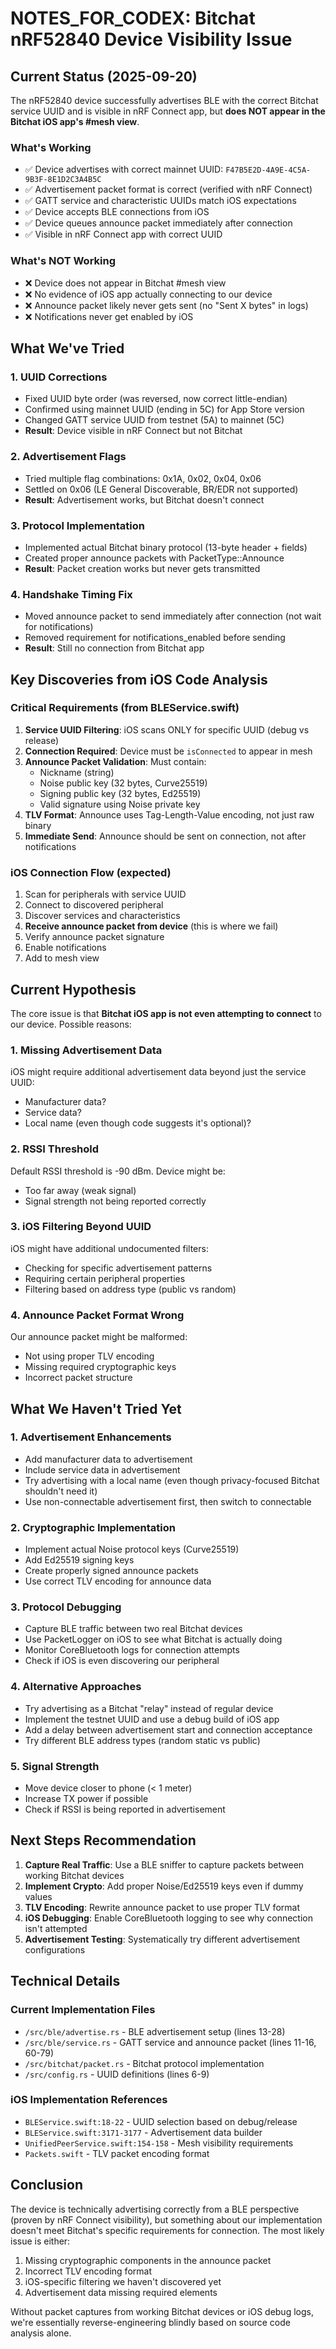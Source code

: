 # NOTES_FOR_CODEX: Bitchat nRF52840 Device Visibility Issue

## Current Status (2025-09-20)

The nRF52840 device successfully advertises BLE with the correct Bitchat service UUID and is visible in nRF Connect app, but **does NOT appear in the Bitchat iOS app's #mesh view**.

### What's Working
- ✅ Device advertises with correct mainnet UUID: `F47B5E2D-4A9E-4C5A-9B3F-8E1D2C3A4B5C`
- ✅ Advertisement packet format is correct (verified with nRF Connect)
- ✅ GATT service and characteristic UUIDs match iOS expectations
- ✅ Device accepts BLE connections from iOS
- ✅ Device queues announce packet immediately after connection
- ✅ Visible in nRF Connect app with correct UUID

### What's NOT Working
- ❌ Device does not appear in Bitchat #mesh view
- ❌ No evidence of iOS app actually connecting to our device
- ❌ Announce packet likely never gets sent (no "Sent X bytes" in logs)
- ❌ Notifications never get enabled by iOS

## What We've Tried

### 1. UUID Corrections
- Fixed UUID byte order (was reversed, now correct little-endian)
- Confirmed using mainnet UUID (ending in 5C) for App Store version
- Changed GATT service UUID from testnet (5A) to mainnet (5C)
- **Result**: Device visible in nRF Connect but not Bitchat

### 2. Advertisement Flags
- Tried multiple flag combinations: 0x1A, 0x02, 0x04, 0x06
- Settled on 0x06 (LE General Discoverable, BR/EDR not supported)
- **Result**: Advertisement works, but Bitchat doesn't connect

### 3. Protocol Implementation
- Implemented actual Bitchat binary protocol (13-byte header + fields)
- Created proper announce packets with PacketType::Announce
- **Result**: Packet creation works but never gets transmitted

### 4. Handshake Timing Fix
- Moved announce packet to send immediately after connection (not wait for notifications)
- Removed requirement for notifications_enabled before sending
- **Result**: Still no connection from Bitchat app

## Key Discoveries from iOS Code Analysis

### Critical Requirements (from BLEService.swift)
1. **Service UUID Filtering**: iOS scans ONLY for specific UUID (debug vs release)
2. **Connection Required**: Device must be `isConnected` to appear in mesh
3. **Announce Packet Validation**: Must contain:
   - Nickname (string)
   - Noise public key (32 bytes, Curve25519)
   - Signing public key (32 bytes, Ed25519)
   - Valid signature using Noise private key
4. **TLV Format**: Announce uses Tag-Length-Value encoding, not just raw binary
5. **Immediate Send**: Announce should be sent on connection, not after notifications

### iOS Connection Flow (expected)
1. Scan for peripherals with service UUID
2. Connect to discovered peripheral
3. Discover services and characteristics
4. **Receive announce packet from device** (this is where we fail)
5. Verify announce packet signature
6. Enable notifications
7. Add to mesh view

## Current Hypothesis

The core issue is that **Bitchat iOS app is not even attempting to connect** to our device. Possible reasons:

### 1. Missing Advertisement Data
iOS might require additional advertisement data beyond just the service UUID:
- Manufacturer data?
- Service data?
- Local name (even though code suggests it's optional)?

### 2. RSSI Threshold
Default RSSI threshold is -90 dBm. Device might be:
- Too far away (weak signal)
- Signal strength not being reported correctly

### 3. iOS Filtering Beyond UUID
iOS might have additional undocumented filters:
- Checking for specific advertisement patterns
- Requiring certain peripheral properties
- Filtering based on address type (public vs random)

### 4. Announce Packet Format Wrong
Our announce packet might be malformed:
- Not using proper TLV encoding
- Missing required cryptographic keys
- Incorrect packet structure

## What We Haven't Tried Yet

### 1. Advertisement Enhancements
- Add manufacturer data to advertisement
- Include service data in advertisement
- Try advertising with a local name (even though privacy-focused Bitchat shouldn't need it)
- Use non-connectable advertisement first, then switch to connectable

### 2. Cryptographic Implementation
- Implement actual Noise protocol keys (Curve25519)
- Add Ed25519 signing keys
- Create properly signed announce packets
- Use correct TLV encoding for announce data

### 3. Protocol Debugging
- Capture BLE traffic between two real Bitchat devices
- Use PacketLogger on iOS to see what Bitchat is actually doing
- Monitor CoreBluetooth logs for connection attempts
- Check if iOS is even discovering our peripheral

### 4. Alternative Approaches
- Try advertising as a Bitchat "relay" instead of regular device
- Implement the testnet UUID and use a debug build of iOS app
- Add a delay between advertisement start and connection acceptance
- Try different BLE address types (random static vs public)

### 5. Signal Strength
- Move device closer to phone (< 1 meter)
- Increase TX power if possible
- Check if RSSI is being reported in advertisement

## Next Steps Recommendation

1. **Capture Real Traffic**: Use a BLE sniffer to capture packets between working Bitchat devices
2. **Implement Crypto**: Add proper Noise/Ed25519 keys even if dummy values
3. **TLV Encoding**: Rewrite announce packet to use proper TLV format
4. **iOS Debugging**: Enable CoreBluetooth logging to see why connection isn't attempted
5. **Advertisement Testing**: Systematically try different advertisement configurations

## Technical Details

### Current Implementation Files
- `/src/ble/advertise.rs` - BLE advertisement setup (lines 13-28)
- `/src/ble/service.rs` - GATT service and announce packet (lines 11-16, 60-79)
- `/src/bitchat/packet.rs` - Bitchat protocol implementation
- `/src/config.rs` - UUID definitions (lines 6-9)

### iOS Implementation References
- `BLEService.swift:18-22` - UUID selection based on debug/release
- `BLEService.swift:3171-3177` - Advertisement data builder
- `UnifiedPeerService.swift:154-158` - Mesh visibility requirements
- `Packets.swift` - TLV packet encoding format

## Conclusion

The device is technically advertising correctly from a BLE perspective (proven by nRF Connect visibility), but something about our implementation doesn't meet Bitchat's specific requirements for connection. The most likely issue is either:

1. Missing cryptographic components in the announce packet
2. Incorrect TLV encoding format
3. iOS-specific filtering we haven't discovered yet
4. Advertisement data missing required elements

Without packet captures from working Bitchat devices or iOS debug logs, we're essentially reverse-engineering blindly based on source code analysis alone.